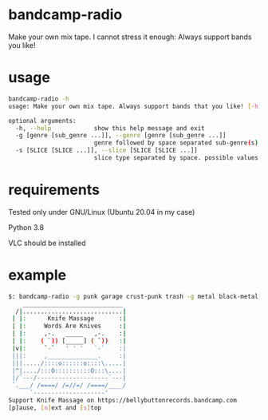 # bandcamp-radio
Make your own mix tape. I cannot stress it enough: Always support bands you like!
# usage
```bash
bandcamp-radio -h
usage: Make your own mix tape. Always support bands that you like! [-h] [-g [genre [sub_genre ...]]] [-s [SLICE [SLICE ...]]]

optional arguments:
  -h, --help            show this help message and exit
  -g [genre [sub_genre ...]], --genre [genre [sub_genre ...]]
                        genre followed by space separated sub-genre(s). all if not supplied
  -s [SLICE [SLICE ...]], --slice [SLICE [SLICE ...]]
                        slice type separated by space. possible values are: new best rec. best if not supplied
```
# requirements
Tested only under GNU/Linux (Ubuntu 20.04 in my case)

Python 3.8

VLC should be installed
# example
```bash
$: bandcamp-radio -g punk garage crust-punk trash -g metal black-metal -s new best
    ____________________________
  /|............................|
 | |:      Knife Massage       :|
 | |:     Words Are Knives     :|
 | |:     ,-.   _____   ,-.    :|
 | |:    ( `)) [_____] ( `))   :|
 |v|:     `-`   ' ' '   `-`    :|
 |||:     ,______________.     :|
 |||...../::::o::::::o::::\.....|
 |^|..../:::O::::::::::O:::\....|
 |/`---/--------------------`---|
 `.___/ /====/ /=//=/ /====/____/
      `--------------------'
Support Knife Massage on https://bellybuttonrecords.bandcamp.com
[p]ause, [n]ext and [s]top
